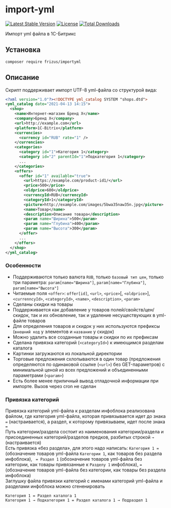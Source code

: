 # import-yml

[![Latest Stable Version](https://poser.pugx.org/frizus/importyml/v)](//packagist.org/packages/frizus/importyml)
[![License](https://poser.pugx.org/frizus/importyml/license)](//packagist.org/packages/frizus/importyml)
[![Total Downloads](https://poser.pugx.org/frizus/importyml/downloads)](//packagist.org/packages/frizus/importyml)

Импорт yml файла в 1С-Битрикс

Установка
---------

```
composer require frizus/importyml
```

## Описание

Скрипт поддерживает импорт UTF-8 yml-файла со структурой вида:
```xml
<?xml version="1.0"?><!DOCTYPE yml_catalog SYSTEM "shops.dtd">
<yml_catalog date="2021-04-13 14:15">
  <shop>
    <name>Интернет-магазин Бренд X</name>
    <company>Бренд X</company>
    <url>http://example.com</url>
    <platform>1C-Bitrix</platform>
    <currencies>
      <currency id="RUB" rate="1" />
    </currencies>
    <categories>
      <category id="1">Категория 1</category>
      <category id="2" parentId="1">Подкатегория 1</category>
      ...
    </categories>
    <offers>
      <offer id="1" available="true">
        <url>https://example.com/product-id1/</url>
        <price>500</price>
        <oldprice>600</oldprice>
        <currencyId>RUB</currencyId>
        <categoryId>1</categoryId>
        <picture>http://example.com/images/5bwa35naw35n.jpg</picture>
        <name>Товар</name>
        <description>Описание товара</description>
        <param name="Ширина">500</param>
        <param name="Глубина">400</param>
        <param name="Высота">300</param>
      </offer>
      ...
    </offers>
  </shop>
</yml_catalog>
```

### Особенности
* Поддерживаются только валюта `RUB`, только `базовый тип цен`, только три параметра: `param[name="Ширина"]`, `param[name="Глубина"]`, `param[name="Высота"]`
* Читаемые поля `<offer>`: `offer[id]`, `<url>`, `<price>`[, `<oldprice>`], `<currenncyId>`, `<categoryId>`, `<name>`, `<description>`, `<param>`
* Сделаны скидки на товары
* Поддерживается как добавление у товаров полей/свойств/цен/скидок, так и их обновление, так и удаление несуществующих в yml-файле товаров
* Для определения товаров и скидок у них используются префиксы (`внешний код` у элементов и `название` у скидок)
* Можно удалить все созданные товары и скидки по их префиксам
* Сделана привязка категорий (`<categoryId>`) к имеющимся разделам каталога
* Картинки загружаются из локальной директории
* Торговые предложения схлопываются в один товар (предложения определяются по одинаковой ссылке (`<url>`) без GET-параметров) с минимальной ценой из всех предложений и объединенными параметрами (`<param>`)
* Есть более менее приличный вывод отладочной информации при импорте. Вызов через cron не сделан

### Привязка категорий
Привязка категорий yml-файла к разделам инфоблока реализована файлом, где категория yml-файла, которая привязывается идет до знака `=` (настраивается), а раздел, к которому привязываем, идет после знака `=`  
Путь категории/раздела состоит из наименования категории/раздела и присоединенных категорий/разделов предков, разбитых строкой ` → ` (настраивается)  
Есть привязка «без раздела», для этого надо написать: `Категория 1 = ` (обозначение товаров yml-файла `Категории 1`, как товаров без раздела инфоблока), ` = Раздел 1` (обозначение товаров yml-файла без категории, как товары привязанные к `Разделу 1` инфоблока), ` = ` (обозначение товаров yml-файла без категории, как товары без раздела инфоблока)  
Заглушку файла привязки категорий с именами категорий yml-файла и разделами инфоблока можно сгененировать  
  
```
Категория 1 = Раздел каталога 1
Категория 1 → Подкатегория 1 = Раздел каталога 1 → Подраздел 1
```


